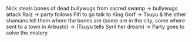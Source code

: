 Nick steals bones of dead bullywugs from sacred swamp
->
bullywugs attack Raiz
->
party follows Fifi to go talk to King Gorf
->
Tsuyu & the other shamans tell them where the bones are (some are in the city, some where sent to a town in Arbusto)
->
(Tsuyu tells Syril her dream)
->
Party goes to solve the mistery

